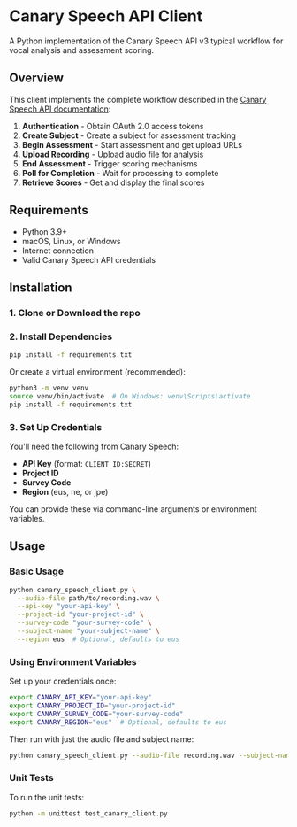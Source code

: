 # Canary Speech API Client

A Python implementation of the Canary Speech API v3 typical workflow for vocal analysis and assessment scoring.

## Overview

This client implements the complete workflow described in the [Canary Speech API documentation](https://docs.canaryspeech.com/v3/overview/index.html#typical-workflow):

1. **Authentication** - Obtain OAuth 2.0 access tokens
2. **Create Subject** - Create a subject for assessment tracking
3. **Begin Assessment** - Start assessment and get upload URLs
4. **Upload Recording** - Upload audio file for analysis
5. **End Assessment** - Trigger scoring mechanisms
6. **Poll for Completion** - Wait for processing to complete
7. **Retrieve Scores** - Get and display the final scores

## Requirements

- Python 3.9+
- macOS, Linux, or Windows
- Internet connection
- Valid Canary Speech API credentials

## Installation

### 1. Clone or Download the repo

### 2. Install Dependencies

```bash
pip install -f requirements.txt
```

Or create a virtual environment (recommended):

```bash
python3 -m venv venv
source venv/bin/activate  # On Windows: venv\Scripts\activate
pip install -f requirements.txt
```

### 3. Set Up Credentials

You'll need the following from Canary Speech:
- **API Key** (format: `CLIENT_ID:SECRET`)
- **Project ID**
- **Survey Code**
- **Region** (eus, ne, or jpe)

You can provide these via command-line arguments or environment variables.

## Usage

### Basic Usage

```bash
python canary_speech_client.py \
  --audio-file path/to/recording.wav \
  --api-key "your-api-key" \
  --project-id "your-project-id" \
  --survey-code "your-survey-code" \
  --subject-name "your-subject-name" \
  --region eus  # Optional, defaults to eus
```

### Using Environment Variables

Set up your credentials once:

```bash
export CANARY_API_KEY="your-api-key"
export CANARY_PROJECT_ID="your-project-id"
export CANARY_SURVEY_CODE="your-survey-code"
export CANARY_REGION="eus"  # Optional, defaults to eus
```

Then run with just the audio file and subject name:

```bash
python canary_speech_client.py --audio-file recording.wav --subject-name "Test_Subject"
```

### Unit Tests

To run the unit tests:
```bash
python -m unittest test_canary_client.py
```
